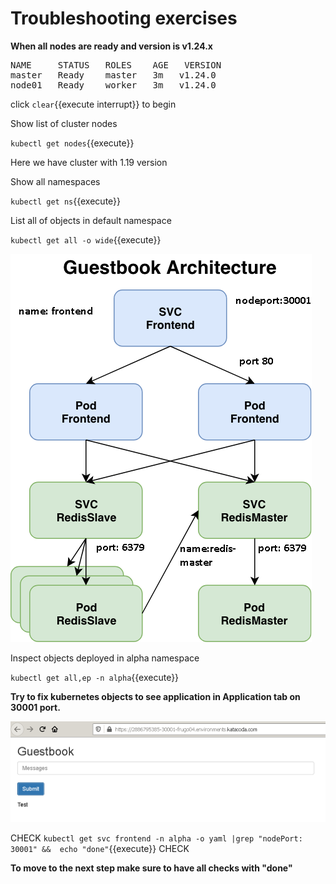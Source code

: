 # Troubleshooting exercises

**When all nodes are ready and version is v1.24.x** 

<pre>
NAME     STATUS   ROLES    AGE   VERSION
master   Ready    master   3m   v1.24.0
node01   Ready    worker   3m   v1.24.0
</pre>

click ```clear```{{execute interrupt}} to begin



Show list of cluster nodes

`kubectl get nodes`{{execute}}

Here we have cluster with 1.19 version

Show all namespaces

`kubectl get ns`{{execute}}

List all of objects in default namespace

`kubectl get all -o wide`{{execute}}


![Guestbook architecture](./assets/guestbook-architecture.png)


Inspect objects deployed in alpha namespace


`kubectl get all,ep -n alpha`{{execute}}


**Try to fix kubernetes objects to see application in Application tab on 30001 port.**

![Web application](./assets/guestbook-web.png)

CHECK
`kubectl get svc frontend -n alpha -o yaml |grep "nodePort: 30001" &&  echo "done"`{{execute}}
CHECK



**To move to the next step make sure to have all checks with "done"**
